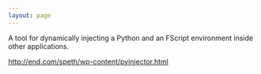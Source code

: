 ```yaml
---
layout: page
---
```


A tool for dynamically injecting a Python and an FScript environment inside other applications.

http://end.com/speth/wp-content/pyinjector.html
